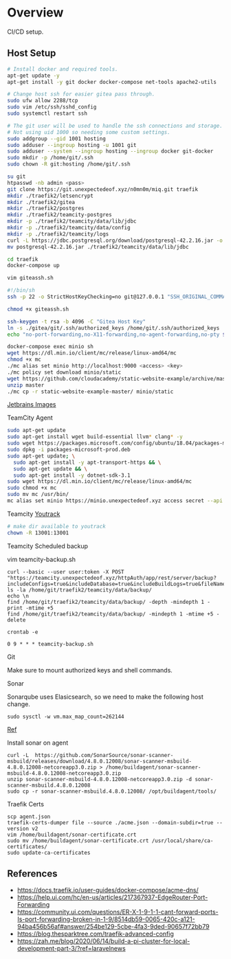 # Overview
CI/CD setup.

## Host Setup

```bash
# Install docker and required tools.
apt-get update -y
apt-get install -y git docker docker-compose net-tools apache2-utils
```

```bash
# Change host ssh for easier gitea pass through.
sudo ufw allow 2288/tcp
sudo vim /etc/ssh/sshd_config
sudo systemctl restart ssh
```

```bash
# The git user will be used to handle the ssh connections and storage.
# Not using uid 1000 so needing some custom settings.
sudo addgroup --gid 1001 hosting
sudo adduser --ingroup hosting -u 1001 git
sudo adduser --system --ingroup hosting --ingroup docker git-docker
sudo mkdir -p /home/git/.ssh
sudo chown -R git:hosting /home/git/.ssh
```

```bash
su git
htpasswd -nb admin <pass>
git clone https://git.unexpectedeof.xyz/n0mn0m/miq.git traefik
mkdir ./traefik2/letsencrypt
mkdir ./traefik2/gitea
mkdir ./traefik2/postgres
mkdir ./traefik2/teamcity-postgres
mkdir -p ./traefik2/teamcity/data/lib/jdbc
mkdir -p ./traefik2/teamcity/data/config
mkdir -p ./traefik2/teamcity/logs
curl -L https://jdbc.postgresql.org/download/postgresql-42.2.16.jar -o postgresql-42.2.16.jar
mv postgresql-42.2.16.jar ./traefik2/teamcity/data/lib/jdbc
```

```bash
cd traefik
docker-compose up
```

```bash
vim giteassh.sh

#!/bin/sh
ssh -p 22 -o StrictHostKeyChecking=no git@127.0.0.1 "SSH_ORIGINAL_COMMAND=\"$SSH_ORIGINAL_COMMAND\" $0 $@"

chmod +x giteassh.sh

ssh-keygen -t rsa -b 4096 -C "Gitea Host Key"
ln -s ./gitea/git/.ssh/authorized_keys /home/git/.ssh/authorized_keys
echo "no-port-forwarding,no-X11-forwarding,no-agent-forwarding,no-pty $(cat /home/git/.ssh/id_rsa.pub)" >> ./gitea/git/.ssh/authorized_keys
```


```bash
docker-compose exec minio sh
wget https://dl.min.io/client/mc/release/linux-amd64/mc
chmod +x mc
./mc alias set minio http://localhost:9000 <access> <key>
./mc policy set download minio/static
wget https://github.com/cloudacademy/static-website-example/archive/master.zip
unzip master
./mc cp -r static-website-example-master/ minio/static
```

[Jetbrains Images](https://hub.docker.com/u/jetbrains/)

TeamCity Agent

```bash
sudo apt-get update
sudo apt-get install wget build-essential llvm* clang* -y
sudo wget https://packages.microsoft.com/config/ubuntu/18.04/packages-microsoft-prod.deb -O packages-microsoft-prod.deb
sudo dpkg -i packages-microsoft-prod.deb
sudo apt-get update; \
  sudo apt-get install -y apt-transport-https && \
  sudo apt-get update && \
  sudo apt-get install -y dotnet-sdk-3.1
sudo wget https://dl.min.io/client/mc/release/linux-amd64/mc
sudo chmod +x mc
sudo mv mc /usr/bin/
mc alias set minio https://minio.unexpectedeof.xyz access secret --api S3v4
```

Teamcity [Youtrack](https://hub.docker.com/r/jetbrains/youtrack)

```bash
# make dir available to youtrack
chown -R 13001:13001
```

Teamcity Scheduled backup

vim teamcity-backup.sh

```
curl --basic --user user:token -X POST "https://teamcity.unexpectedeof.xyz/httpAuth/app/rest/server/backup?includeConfigs=true&includeDatabase=true&includeBuildLogs=true&fileName=ScheduledBackup"
ls -la /home/git/traefik2/teamcity/data/backup/
echo \n
find /home/git/traefik2/teamcity/data/backup/ -depth -mindepth 1 -print -mtime +5
find /home/git/traefik2/teamcity/data/backup/ -mindepth 1 -mtime +5 -delete

crontab -e

0 9 * * * teamcity-backup.sh
```

Git

Make sure to mount authorized keys and shell commands.

Sonar

Sonarqube uses Elasicsearch, so we need to make the following host change.

```
sudo sysctl -w vm.max_map_count=262144
```

[Ref](https://www.elastic.co/guide/en/elasticsearch/reference/current/docker.html#docker-cli-run-prod-mode)

Install sonar on agent

```
curl -L  https://github.com/SonarSource/sonar-scanner-msbuild/releases/download/4.8.0.12008/sonar-scanner-msbuild-4.8.0.12008-netcoreapp3.0.zip > /home/buildagent/sonar-scanner-msbuild-4.8.0.12008-netcoreapp3.0.zip
unzip sonar-scanner-msbuild-4.8.0.12008-netcoreapp3.0.zip -d sonar-scanner-msbuild.4.8.0.12008
sudo cp -r sonar-scanner-msbuild.4.8.0.12008/ /opt/buildagent/tools/
```

Traefik Certs

```
scp agent.json
traefik-certs-dumper file --source ./acme.json --domain-subdir=true --version v2
vim /home/buildagent/sonar-certificate.crt
sudo mv /home/buildagent/sonar-certificate.crt /usr/local/share/ca-certificates/
sudo update-ca-certificates
```

## References

- https://docs.traefik.io/user-guides/docker-compose/acme-dns/
- https://help.ui.com/hc/en-us/articles/217367937-EdgeRouter-Port-Forwarding
- https://community.ui.com/questions/ER-X-1-9-1-1-cant-forward-ports-Is-port-forwarding-broken-in-1-9/8514db59-0065-420c-a121-94ba456b56af#answer/254be129-5cbe-4fa3-9ded-90657f72bb79
- https://blog.thesparktree.com/traefik-advanced-config
- https://zah.me/blog/2020/06/14/build-a-pi-cluster-for-local-development-part-3/?ref=laravelnews
